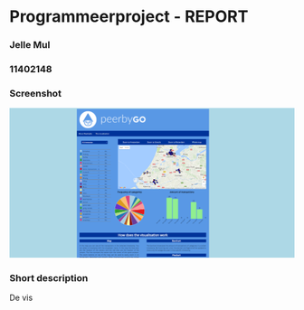 # Programmeerproject - REPORT
### Jelle Mul
### 11402148

### Screenshot
![alt text](https://github.com/JelleMul/programmeerproject/blob/master/doc/eind_screenshot.PNG "screenshot pagina")

### Short description
De vis
